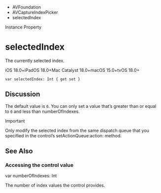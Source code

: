 

- AVFoundation
- AVCaptureIndexPicker
-  selectedIndex 

Instance Property

# selectedIndex

The currently selected index.

iOS 18.0+iPadOS 18.0+Mac Catalyst 18.0+macOS 15.0+tvOS 18.0+

``` source
var selectedIndex: Int { get set }
```

## Discussion

The default value is `0`. You can only set a value that’s greater than or equal to `0` and less than numberOfIndexes.

Important

Only modify the selected index from the same dispatch queue that you specified in the control’s setActionQueue:action: method.

## See Also

### Accessing the control value

var numberOfIndexes: Int

The number of index values the control provides.

